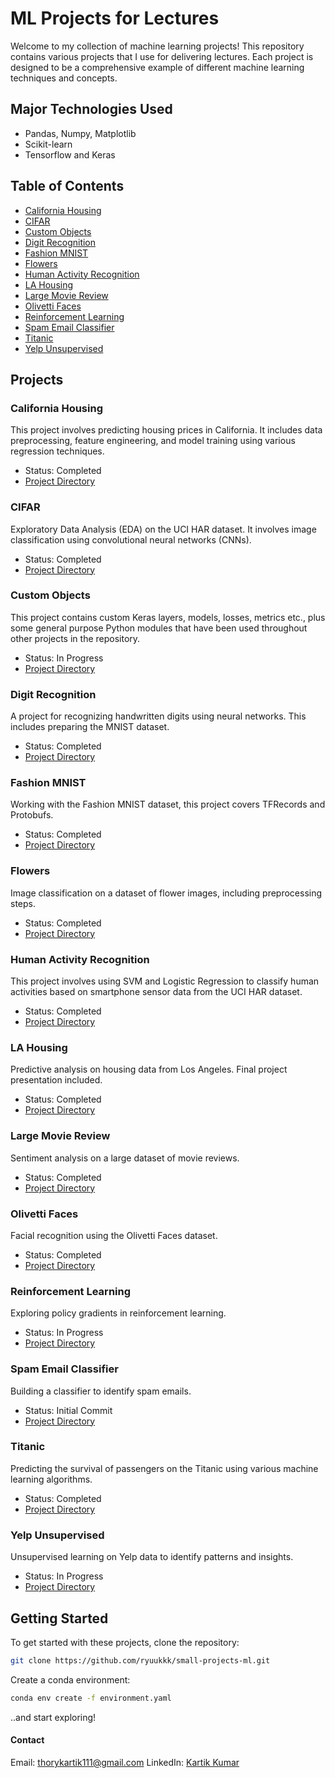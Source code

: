 # ML Projects for Lectures

Welcome to my collection of machine learning projects! This repository contains various projects that I use for delivering lectures. Each project is designed to be a comprehensive example of different machine learning techniques and concepts.

## Major Technologies Used
- Pandas, Numpy, Matplotlib
- Scikit-learn
- Tensorflow and Keras

## Table of Contents

- [California Housing](#california-housing)
- [CIFAR](#cifar)
- [Custom Objects](#custom-objects)
- [Digit Recognition](#digit-recognition)
- [Fashion MNIST](#fashion-mnist)
- [Flowers](#flowers)
- [Human Activity Recognition](#human-activity-recognition)
- [LA Housing](#la-housing)
- [Large Movie Review](#large-movie-review)
- [Olivetti Faces](#olivetti-faces)
- [Reinforcement Learning](#reinforcement-learning)
- [Spam Email Classifier](#spam-email-classifier)
- [Titanic](#titanic)
- [Yelp Unsupervised](#yelp-unsupervised)

## Projects

### California Housing
This project involves predicting housing prices in California. It includes data preprocessing, feature engineering, and model training using various regression techniques.
- Status: Completed
- [Project Directory](./california_housing)

### CIFAR
Exploratory Data Analysis (EDA) on the UCI HAR dataset. It involves image classification using convolutional neural networks (CNNs).
- Status: Completed
- [Project Directory](./cifar)

### Custom Objects
This project contains custom Keras layers, models, losses, metrics etc., plus some general purpose Python modules that have been used throughout other projects in the repository.
- Status: In Progress
- [Project Directory](./custom_objects)

### Digit Recognition
A project for recognizing handwritten digits using neural networks. This includes preparing the MNIST dataset.
- Status: Completed
- [Project Directory](./digit_recognition)

### Fashion MNIST
Working with the Fashion MNIST dataset, this project covers TFRecords and Protobufs.
- Status: Completed
- [Project Directory](./fahion_mnist)

### Flowers
Image classification on a dataset of flower images, including preprocessing steps.
- Status: Completed
- [Project Directory](./flowers)

### Human Activity Recognition
This project involves using SVM and Logistic Regression to classify human activities based on smartphone sensor data from the UCI HAR dataset.
- Status: Completed
- [Project Directory](./human-activity-recognition)

### LA Housing
Predictive analysis on housing data from Los Angeles. Final project presentation included.
- Status: Completed
- [Project Directory](./la_housing)

### Large Movie Review
Sentiment analysis on a large dataset of movie reviews.
- Status: Completed
- [Project Directory](./large_movie_review)

### Olivetti Faces
Facial recognition using the Olivetti Faces dataset.
- Status: Completed
- [Project Directory](./olivetti_faces)

### Reinforcement Learning
Exploring policy gradients in reinforcement learning.
- Status: In Progress
- [Project Directory](./reinforcement_learning)

### Spam Email Classifier
Building a classifier to identify spam emails.
- Status: Initial Commit
- [Project Directory](./spam_email_classifier)

### Titanic
Predicting the survival of passengers on the Titanic using various machine learning algorithms.
- Status: Completed
- [Project Directory](./titanic)

### Yelp Unsupervised
Unsupervised learning on Yelp data to identify patterns and insights.
- Status: In Progress
- [Project Directory](./yelp-unsupervised)

## Getting Started

To get started with these projects, clone the repository:

```sh
git clone https://github.com/ryuukkk/small-projects-ml.git
```
Create a conda environment:

```sh
conda env create -f environment.yaml
```
..and start exploring!

#### Contact
Email: thorykartik111@gmail.com
LinkedIn: [Kartik Kumar](https://www.linkedin.com/in/kartik-thory/)
